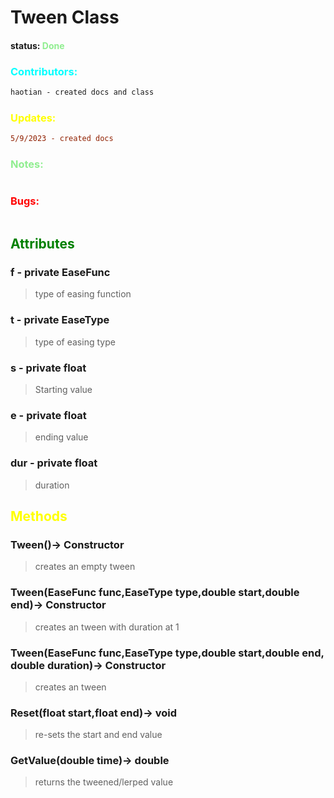 # Tween Class 
#### status: <span style="color:lightgreen;">Done</span>
### <span style="color:cyan;">Contributors:</span>
<!--put your names here between the ``` if you worked on it, and put what you did-->
```diff
haotian - created docs and class
```
### <span style="color:yellow;">Updates:</span>
```diff
5/9/2023 - created docs
```
### <span style="color:lightgreen;">Notes:</span>
```diff
```
### <span style="color:red;">Bugs:</span>
```diff
```
## <span style="color:green;">Attributes</span>

### **f** - private EaseFunc
>type of easing function

### **t** - private EaseType
>type of easing type

### **s** - private float
>Starting value
### **e** - private float
>ending value
### **dur** - private float
>duration

## <span style="color:yellow;">Methods</span>

### **Tween()**-> Constructor
>creates an empty tween

### **Tween(EaseFunc func,EaseType type,double start,double end)**-> Constructor
>creates an tween with duration at 1

### **Tween(EaseFunc func,EaseType type,double start,double end, double duration)**-> Constructor
>creates an tween

### **Reset(float start,float end)**-> void
>re-sets the start and end value 

### **GetValue(double time)**-> double
>returns the tweened/lerped value 






